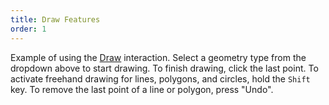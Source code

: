 ```yaml
---
title: Draw Features
order: 1
---
```


Example of using the [Draw](components/draw-interaction) interaction. Select a 
geometry type from the dropdown above to start drawing. To finish drawing, click 
the last point. To activate freehand drawing for lines, polygons, and circles, 
hold the `Shift` key. To remove the last point of a line or polygon, press "Undo".